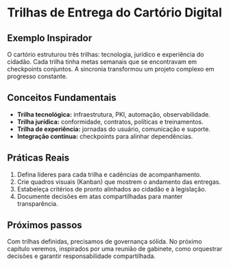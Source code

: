 # Trilhas de Entrega do Cartório Digital

## Exemplo Inspirador

O cartório estruturou três trilhas: tecnologia, jurídico e experiência do cidadão. Cada trilha tinha metas semanais que se encontravam em checkpoints conjuntos. A sincronia transformou um projeto complexo em progresso constante.

## Conceitos Fundamentais

- **Trilha tecnológica:** infraestrutura, PKI, automação, observabilidade.
- **Trilha jurídica:** conformidade, contratos, políticas e treinamentos.
- **Trilha de experiência:** jornadas do usuário, comunicação e suporte.
- **Integração contínua:** checkpoints para alinhar dependências.

## Práticas Reais

1. Defina líderes para cada trilha e cadências de acompanhamento.
2. Crie quadros visuais (Kanban) que mostrem o andamento das entregas.
3. Estabeleça critérios de pronto alinhados ao cidadão e à legislação.
4. Documente decisões em atas compartilhadas para manter transparência.

## Próximos passos

Com trilhas definidas, precisamos de governança sólida. No próximo capítulo veremos, inspirados por uma reunião de gabinete, como orquestrar decisões e garantir responsabilidade compartilhada.
